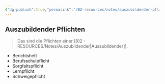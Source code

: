 ```yaml
---
{"dg-publish":true,"permalink":"/02-resources/notes/auszubildender-pflichten/","tags":["prüfungsrelevant","LF01"],"noteIcon":"","updated":"2024-06-17T09:14:47.502+02:00"}
---
```


## Auszubildender Pflichten 
> Das sind die Pflichten einer [[02 - RESOURCES/Notes/Auszubildender\|Auszubildender]].


- Berichtsheft
- Berufsschulpflicht
- Sorgfaltspflicht
- Lernpflicht
- Schweigepflicht

